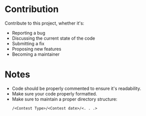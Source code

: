 # Contribution

Contribute to this project, whether it's:

- Reporting a bug
- Discussing the current state of the code
- Submitting a fix
- Proposing new features
- Becoming a maintainer

# Notes

* Code should be properly commented to ensure it's readability.
* Make sure your code properly formatted.
* Make sure to maintain a proper directory structure:
    ```
  /<Contest Type>/<Contest date>/<. . .>
    ```

